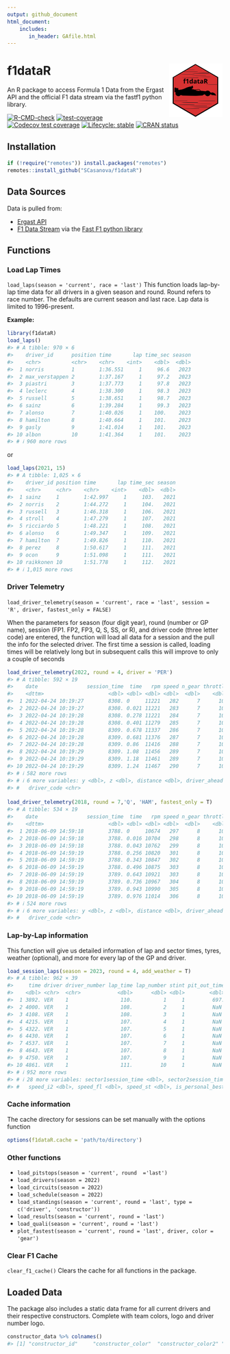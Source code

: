 ```yaml
---
output: github_document
html_document:
    includes:
       in_header: GAfile.html
---
```






# f1dataR <img src='man/figures/logo.png' align="right" width="25%" min-width="120px"/>

An R package to access Formula 1 Data from the Ergast API and the official F1 data stream via the fastf1 python library.

<!-- badges: start -->

[![R-CMD-check](https://github.com/SCasanova/f1dataR/actions/workflows/check-standard.yaml/badge.svg)](https://github.com/SCasanova/f1dataR/actions/workflows/check-standard.yaml)
[![test-coverage](https://github.com/SCasanova/f1dataR/actions/workflows/test-coverage.yaml/badge.svg)](https://github.com/SCasanova/f1dataR/actions/workflows/test-coverage.yaml)
[![Codecov test coverage](https://img.shields.io/codecov/c/github/SCasanova/f1dataR?label=codecov&logo=codecov)](https://app.codecov.io/gh/SCasanova/f1dataR?branch=main)
[![Lifecycle: stable](https://img.shields.io/badge/lifecycle-stable-brightgreen.svg)](https://lifecycle.r-lib.org/articles/stages.html#stable)
[![CRAN status](https://www.r-pkg.org/badges/version/f1dataR)](https://CRAN.R-project.org/package=f1dataR)
<!-- badges: end -->

## Installation


```r
if (!require("remotes")) install.packages("remotes")
remotes::install_github("SCasanova/f1dataR")
```

## Data Sources

Data is pulled from:

* [Ergast API](http://ergast.com/mrd/)
* [F1 Data Stream](https://www.formula1.com/en/f1-live.html) via the [Fast F1 python library](https://theoehrly.github.io/Fast-F1/index.html)

## Functions

### Load Lap Times
`load_laps(season = 'current', race = 'last')`
This function loads lap-by-lap time data for all drivers in a given season
and round. Round refers to race number. The defaults are current season and last race. Lap data is limited to 1996-present.

**Example:**

```r
library(f1dataR)
load_laps()
#> # A tibble: 970 × 6
#>    driver_id      position time       lap time_sec season
#>    <chr>          <chr>    <chr>    <int>    <dbl>  <dbl>
#>  1 norris         1        1:36.551     1     96.6   2023
#>  2 max_verstappen 2        1:37.167     1     97.2   2023
#>  3 piastri        3        1:37.773     1     97.8   2023
#>  4 leclerc        4        1:38.300     1     98.3   2023
#>  5 russell        5        1:38.651     1     98.7   2023
#>  6 sainz          6        1:39.284     1     99.3   2023
#>  7 alonso         7        1:40.026     1    100.    2023
#>  8 hamilton       8        1:40.664     1    101.    2023
#>  9 gasly          9        1:41.014     1    101.    2023
#> 10 albon          10       1:41.364     1    101.    2023
#> # ℹ 960 more rows
```

or


```r
load_laps(2021, 15)
#> # A tibble: 1,025 × 6
#>    driver_id position time       lap time_sec season
#>    <chr>     <chr>    <chr>    <int>    <dbl>  <dbl>
#>  1 sainz     1        1:42.997     1     103.   2021
#>  2 norris    2        1:44.272     1     104.   2021
#>  3 russell   3        1:46.318     1     106.   2021
#>  4 stroll    4        1:47.279     1     107.   2021
#>  5 ricciardo 5        1:48.221     1     108.   2021
#>  6 alonso    6        1:49.347     1     109.   2021
#>  7 hamilton  7        1:49.826     1     110.   2021
#>  8 perez     8        1:50.617     1     111.   2021
#>  9 ocon      9        1:51.098     1     111.   2021
#> 10 raikkonen 10       1:51.778     1     112.   2021
#> # ℹ 1,015 more rows
```


### Driver Telemetry
`load_driver_telemetry(season = 'current', race = 'last', session = 'R', driver, fastest_only = FALSE)`

When the parameters for season (four digit year), round (number or GP name), session (FP1. FP2, FP3, Q, S, SS, or R), and driver code (three letter code) are entered, the function will load all data for a session and the pull the info for the selected driver. The first time a session is called, loading times will be relatively long but in subsequent calls this will improve to only a couple of seconds


```r
load_driver_telemetry(2022, round = 4, driver = 'PER')
#> # A tibble: 592 × 19
#>    date                session_time  time   rpm speed n_gear throttle brake   drs source  relative_distance status     x
#>    <dttm>                     <dbl> <dbl> <dbl> <dbl>  <dbl>    <dbl> <lgl> <dbl> <chr>               <dbl> <chr>  <dbl>
#>  1 2022-04-24 10:19:27        8308. 0     11221   282      7      100 FALSE     0 interp…        0.00000313 OnTra… -1538
#>  2 2022-04-24 10:19:27        8308. 0.021 11221   283      7      100 FALSE     0 pos            0.000343   OnTra… -1555
#>  3 2022-04-24 10:19:28        8308. 0.278 11221   284      7      100 FALSE     0 car            0.00451    OnTra… -1704
#>  4 2022-04-24 10:19:28        8308. 0.401 11279   285      7      100 FALSE     0 pos            0.00651    OnTra… -1775
#>  5 2022-04-24 10:19:28        8309. 0.678 11337   286      7      100 FALSE     0 car            0.0110     OnTra… -1993
#>  6 2022-04-24 10:19:28        8309. 0.681 11376   287      7      100 FALSE     0 pos            0.0111     OnTra… -1997
#>  7 2022-04-24 10:19:28        8309. 0.86  11416   288      7      100 FALSE     0 pos            0.0140     OnTra… -2189
#>  8 2022-04-24 10:19:29        8309. 1.08  11456   289      7      100 FALSE     0 car            0.0176     OnTra… -2314
#>  9 2022-04-24 10:19:29        8309. 1.18  11461   289      7      100 FALSE     0 pos            0.0193     OnTra… -2381
#> 10 2022-04-24 10:19:29        8309. 1.24  11467   290      7      100 FALSE     0 car            0.0203     OnTra… -2429
#> # ℹ 582 more rows
#> # ℹ 6 more variables: y <dbl>, z <dbl>, distance <dbl>, driver_ahead <chr>, distance_to_driver_ahead <dbl>,
#> #   driver_code <chr>

load_driver_telemetry(2018, round = 7,'Q', 'HAM', fastest_only = T)
#> # A tibble: 534 × 19
#>    date                session_time  time   rpm speed n_gear throttle brake   drs source  relative_distance status     x
#>    <dttm>                     <dbl> <dbl> <dbl> <dbl>  <dbl>    <dbl> <lgl> <dbl> <chr>               <dbl> <chr>  <dbl>
#>  1 2018-06-09 14:59:18        3788. 0     10674   297      8      100 FALSE    12 interp…         0.0000273 OnTra…  3245
#>  2 2018-06-09 14:59:18        3788. 0.016 10704   298      8      100 FALSE    12 car             0.000335  OnTra…  3250
#>  3 2018-06-09 14:59:18        3788. 0.043 10762   299      8      100 FALSE    12 pos             0.000855  OnTra…  3258
#>  4 2018-06-09 14:59:19        3788. 0.256 10820   301      8      100 FALSE    12 car             0.00497   OnTra…  3321
#>  5 2018-06-09 14:59:19        3788. 0.343 10847   302      8      100 FALSE    12 pos             0.00667   OnTra…  3342
#>  6 2018-06-09 14:59:19        3788. 0.496 10875   303      8      100 FALSE    12 car             0.00965   OnTra…  3365
#>  7 2018-06-09 14:59:19        3789. 0.643 10921   303      8      100 FALSE    12 pos             0.0125    OnTra…  3380
#>  8 2018-06-09 14:59:19        3789. 0.736 10967   304      8      100 FALSE    12 car             0.0143    OnTra…  3387
#>  9 2018-06-09 14:59:19        3789. 0.943 10990   305      8      100 FALSE    12 pos             0.0184    OnTra…  3401
#> 10 2018-06-09 14:59:19        3789. 0.976 11014   306      8      100 FALSE    12 car             0.0190    OnTra…  3402
#> # ℹ 524 more rows
#> # ℹ 6 more variables: y <dbl>, z <dbl>, distance <dbl>, driver_ahead <chr>, distance_to_driver_ahead <dbl>,
#> #   driver_code <chr>
```

### Lap-by-Lap information

This function will give us detailed information of lap and sector times, tyres, weather (optional), and more for every lap of the GP and driver.



```r
load_session_laps(season = 2023, round = 4, add_weather = T)
#> # A tibble: 962 × 39
#>     time driver driver_number lap_time lap_number stint pit_out_time pit_in_time sector1time sector2time sector3time
#>    <dbl> <chr>  <chr>            <dbl>      <dbl> <dbl>        <dbl>       <dbl>       <dbl>       <dbl>       <dbl>
#>  1 3892. VER    1                 110.          1     1         697.        NaN        NaN          43.2        25.6
#>  2 4000. VER    1                 108.          2     1         NaN         NaN         38.4        43.6        25.6
#>  3 4108. VER    1                 108.          3     1         NaN         NaN         38.5        43.7        25.5
#>  4 4215. VER    1                 107.          4     1         NaN         NaN         37.9        43.4        25.8
#>  5 4322. VER    1                 107.          5     1         NaN         NaN         38.3        43.4        25.8
#>  6 4430. VER    1                 107.          6     1         NaN         NaN         38.3        43.2        25.7
#>  7 4537. VER    1                 107.          7     1         NaN         NaN         38.3        43.0        25.7
#>  8 4643. VER    1                 107.          8     1         NaN         NaN         38.0        43.0        25.7
#>  9 4750. VER    1                 107.          9     1         NaN         NaN         38.0        43.1        25.8
#> 10 4861. VER    1                 111.         10     1         NaN        4860.        37.9        43.4        29.4
#> # ℹ 952 more rows
#> # ℹ 28 more variables: sector1session_time <dbl>, sector2session_time <dbl>, sector3session_time <dbl>, speed_i1 <dbl>,
#> #   speed_i2 <dbl>, speed_fl <dbl>, speed_st <dbl>, is_personal_best <list>, compound <chr>, tyre_life <dbl>, …
```

### Cache information

The cache directory for sessions can be set manually with the options function


```r
options(f1dataR.cache = 'path/to/directory')
```



### Other functions
* `load_pitstops(season = 'current', round  ='last')`
* `load_drivers(season = 2022)`
* `load_circuits(season = 2022)`
* `load_schedule(season = 2022)`
* `load_standings(season = 'current', round = 'last', type = c('driver', 'constructor'))`
* `load_results(season = 'current', round = 'last')`
* `load_quali(season = 'current', round = 'last')`
* `plot_fastest(season = 'current', round = 'last', driver, color = 'gear')`


### Clear F1 Cache
`clear_f1_cache()`
Clears the cache for all functions in the package.

## Loaded Data

The package also includes a static data frame for all current drivers and their respective constructors. Complete with team colors, logo and driver number logo.


```r
constructor_data %>% colnames()
#> [1] "constructor_id"     "constructor_color"  "constructor_color2" "constructor_logo"
```

